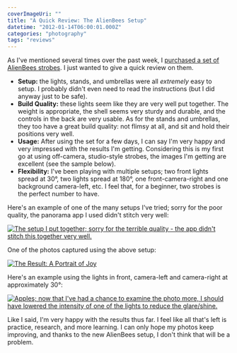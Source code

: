 ```yaml
---
coverImageUri: ""
title: "A Quick Review: The AlienBees Setup"
datetime: "2012-01-14T06:00:01.000Z"
categories: "photography"
tags: "reviews"
---
```


As I've mentioned several times over the past week, I [purchased a set of AlienBees strobes](https://www.brandonmartinez.com/2012/01/06/lights-purchased/ "Lights: Purchased!"). I just wanted to give a quick review on them.

- **Setup:** the lights, stands, and umbrellas were all _extremely_ easy to setup. I probably didn't even need to read the instructions (but I did anyway just to be safe).
- **Build Quality:** these lights seem like they are very well put together. The weight is appropriate, the shell seems very sturdy and durable, and the controls in the back are very usable. As for the stands and umbrellas, they too have a great build quality: not flimsy at all, and sit and hold their positions very well.
- **Usage:** After using the set for a few days, I can say I'm very happy and very impressed with the results I'm getting. Considering this is my first go at using off-camera, studio-style strobes, the images I'm getting are excellent (see the sample below).
- **Flexibility:** I've been playing with multiple setups; two front lights spread at 30°, two lights spread at 180°, one front-camera-right and one background camera-left, etc. I feel that, for a beginner, two strobes is the perfect number to have.

Here's an example of one of the many setups I've tried; sorry for the poor quality, the panorama app I used didn't stitch very well:

[![](http://assets.brandonmartinez.com/brandonmartinez/2012/01/setup-575x391.jpg "The setup I put together; sorry for the terrible quality - the app didn't stitch this together very well.")](http://assets.brandonmartinez.com/brandonmartinez/2012/01/setup.jpg)

One of the photos captured using the above setup:

[![](http://assets.brandonmartinez.com/brandonmartinez/2012/01/20120113058-2.jpg "The Result: A Portrait of Joy")](http://assets.brandonmartinez.com/brandonmartinez/2012/01/20120113058-2.jpg)

Here's an example using the lights in front, camera-left and camera-right at approximately 30°:

[![](http://assets.brandonmartinez.com/brandonmartinez/2012/01/20120112048-2-575x383.jpg "Apples; now that I've had a chance to examine the photo more, I should have lowered the intensity of one of the lights to reduce the glare/shine.")](http://assets.brandonmartinez.com/brandonmartinez/2012/01/20120112048-2.jpg)

Like I said, I'm very happy with the results thus far. I feel like all that's left is practice, research, and more learning. I can only hope my photos keep improving, and thanks to the new AlienBees setup, I don't think that will be a problem.
